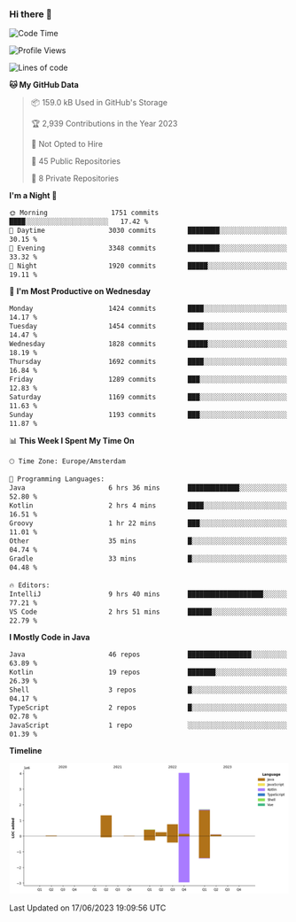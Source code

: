 ### Hi there 👋


<!--START_SECTION:waka-->
![Code Time](http://img.shields.io/badge/Code%20Time-3%2C254%20hrs%203%20mins-blue)

![Profile Views](http://img.shields.io/badge/Profile%20Views-28-blue)

![Lines of code](https://img.shields.io/badge/From%20Hello%20World%20I%27ve%20Written-8.6%20million%20lines%20of%20code-blue)

**🐱 My GitHub Data** 

> 📦 159.0 kB Used in GitHub's Storage 
 > 
> 🏆 2,939 Contributions in the Year 2023
 > 
> 🚫 Not Opted to Hire
 > 
> 📜 45 Public Repositories 
 > 
> 🔑 8 Private Repositories 
 > 
**I'm a Night 🦉** 

```text
🌞 Morning                1751 commits        ████░░░░░░░░░░░░░░░░░░░░░   17.42 % 
🌆 Daytime                3030 commits        ████████░░░░░░░░░░░░░░░░░   30.15 % 
🌃 Evening                3348 commits        ████████░░░░░░░░░░░░░░░░░   33.32 % 
🌙 Night                  1920 commits        █████░░░░░░░░░░░░░░░░░░░░   19.11 % 
```
📅 **I'm Most Productive on Wednesday** 

```text
Monday                   1424 commits        ████░░░░░░░░░░░░░░░░░░░░░   14.17 % 
Tuesday                  1454 commits        ████░░░░░░░░░░░░░░░░░░░░░   14.47 % 
Wednesday                1828 commits        █████░░░░░░░░░░░░░░░░░░░░   18.19 % 
Thursday                 1692 commits        ████░░░░░░░░░░░░░░░░░░░░░   16.84 % 
Friday                   1289 commits        ███░░░░░░░░░░░░░░░░░░░░░░   12.83 % 
Saturday                 1169 commits        ███░░░░░░░░░░░░░░░░░░░░░░   11.63 % 
Sunday                   1193 commits        ███░░░░░░░░░░░░░░░░░░░░░░   11.87 % 
```


📊 **This Week I Spent My Time On** 

```text
🕑︎ Time Zone: Europe/Amsterdam

💬 Programming Languages: 
Java                     6 hrs 36 mins       █████████████░░░░░░░░░░░░   52.80 % 
Kotlin                   2 hrs 4 mins        ████░░░░░░░░░░░░░░░░░░░░░   16.51 % 
Groovy                   1 hr 22 mins        ███░░░░░░░░░░░░░░░░░░░░░░   11.01 % 
Other                    35 mins             █░░░░░░░░░░░░░░░░░░░░░░░░   04.74 % 
Gradle                   33 mins             █░░░░░░░░░░░░░░░░░░░░░░░░   04.48 % 

🔥 Editors: 
IntelliJ                 9 hrs 40 mins       ███████████████████░░░░░░   77.21 % 
VS Code                  2 hrs 51 mins       ██████░░░░░░░░░░░░░░░░░░░   22.79 % 
```

**I Mostly Code in Java** 

```text
Java                     46 repos            ████████████████░░░░░░░░░   63.89 % 
Kotlin                   19 repos            ███████░░░░░░░░░░░░░░░░░░   26.39 % 
Shell                    3 repos             █░░░░░░░░░░░░░░░░░░░░░░░░   04.17 % 
TypeScript               2 repos             █░░░░░░░░░░░░░░░░░░░░░░░░   02.78 % 
JavaScript               1 repo              ░░░░░░░░░░░░░░░░░░░░░░░░░   01.39 % 
```



**Timeline**

![Lines of Code chart](https://raw.githubusercontent.com/powercasgamer/powercasgamer/master/assets/bar_graph.png)


 Last Updated on 17/06/2023 19:09:56 UTC
<!--END_SECTION:waka-->
